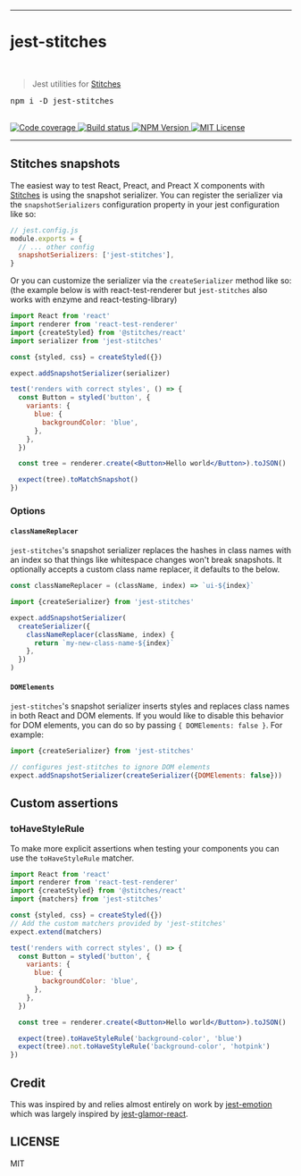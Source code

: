 <hr>
  <h1>jest-stitches</h1>
  <br/>
  <blockquote>Jest utilities for <a href="https://stitches.dev">Stitches</a></blockquote>
  
  <pre>npm i -D jest-stitches</pre>
  <br/>
  <a aria-label="Code coverage report" href="https://codecov.io/gh/jaredLunde/jest-stitches">
    <img alt="Code coverage" src="https://img.shields.io/codecov/c/gh/jaredLunde/jest-stitches?style=for-the-badge&labelColor=24292e">
  </a>
  <a aria-label="Build status" href="https://travis-ci.com/jaredLunde/jest-stitches">
    <img alt="Build status" src="https://img.shields.io/travis/com/jaredLunde/jest-stitches?style=for-the-badge&labelColor=24292e">
  </a>
  <a aria-label="NPM version" href="https://www.npmjs.com/package/jest-stitches">
    <img alt="NPM Version" src="https://img.shields.io/npm/v/jest-stitches?style=for-the-badge&labelColor=24292e">
  </a>
  <a aria-label="License" href="https://jaredlunde.mit-license.org/">
    <img alt="MIT License" src="https://img.shields.io/npm/l/jest-stitches?style=for-the-badge&labelColor=24292e">
  </a>

<hr>

## Stitches snapshots

The easiest way to test React, Preact, and Preact X components with [Stitches](https://stitches.dev) is using the snapshot serializer. You can register the serializer via the `snapshotSerializers` configuration property in your jest configuration like so:

```js
// jest.config.js
module.exports = {
  // ... other config
  snapshotSerializers: ['jest-stitches'],
}
```

Or you can customize the serializer via the `createSerializer` method like so: (the example below is with react-test-renderer but `jest-stitches` also works with enzyme and react-testing-library)

```jsx harmony
import React from 'react'
import renderer from 'react-test-renderer'
import {createStyled} from '@stitches/react'
import serializer from 'jest-stitches'

const {styled, css} = createStyled({})

expect.addSnapshotSerializer(serializer)

test('renders with correct styles', () => {
  const Button = styled('button', {
    variants: {
      blue: {
        backgroundColor: 'blue',
      },
    },
  })

  const tree = renderer.create(<Button>Hello world</Button>).toJSON()

  expect(tree).toMatchSnapshot()
})
```

### Options

#### `classNameReplacer`

`jest-stitches`'s snapshot serializer replaces the hashes in class names with an index so that things like whitespace changes won't break snapshots. It optionally accepts a custom class name replacer, it defaults to the below.

```jsx harmony
const classNameReplacer = (className, index) => `ui-${index}`
```

```jsx harmony
import {createSerializer} from 'jest-stitches'

expect.addSnapshotSerializer(
  createSerializer({
    classNameReplacer(className, index) {
      return `my-new-class-name-${index}`
    },
  })
)
```

#### `DOMElements`

`jest-stitches`'s snapshot serializer inserts styles and replaces class names in both React and DOM elements. If you would like to disable this behavior for DOM elements, you can do so by passing `{ DOMElements: false }`. For example:

```jsx
import {createSerializer} from 'jest-stitches'

// configures jest-stitches to ignore DOM elements
expect.addSnapshotSerializer(createSerializer({DOMElements: false}))
```

## Custom assertions

### toHaveStyleRule

To make more explicit assertions when testing your components you can use the `toHaveStyleRule` matcher.

```jsx harmony
import React from 'react'
import renderer from 'react-test-renderer'
import {createStyled} from '@stitches/react'
import {matchers} from 'jest-stitches'

const {styled, css} = createStyled({})
// Add the custom matchers provided by 'jest-stitches'
expect.extend(matchers)

test('renders with correct styles', () => {
  const Button = styled('button', {
    variants: {
      blue: {
        backgroundColor: 'blue',
      },
    },
  })

  const tree = renderer.create(<Button>Hello world</Button>).toJSON()

  expect(tree).toHaveStyleRule('background-color', 'blue')
  expect(tree).not.toHaveStyleRule('background-color', 'hotpink')
})
```

## Credit

This was inspired by and relies almost entirely on work by [jest-emotion](https://github.com/emotion-js/emotion/tree/master/packages/jest-emotion)
which was largely inspired by [jest-glamor-react](https://github.com/kentcdodds/jest-glamor-react).

## LICENSE

MIT
